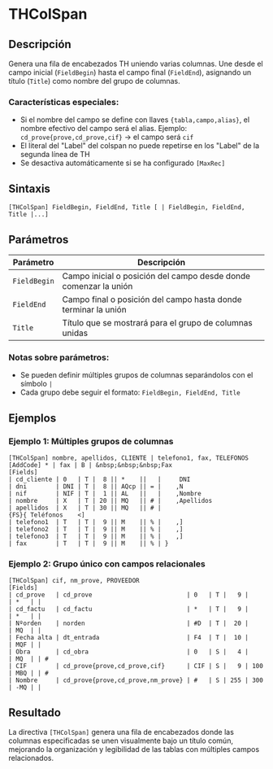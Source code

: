# THColSpan

## Descripción

Genera una fila de encabezados TH uniendo varias columnas. Une desde el campo inicial (`FieldBegin`) hasta el campo final (`FieldEnd`), asignando un título (`Title`) como nombre del grupo de columnas.

### Características especiales:
- Si el nombre del campo se define con llaves `{tabla,campo,alias}`, el nombre efectivo del campo será el alias. Ejemplo: `cd_prove{prove,cd_prove,cif}` → el campo será `cif`
- El literal del "Label" del colspan no puede repetirse en los "Label" de la segunda línea de TH
- Se desactiva automáticamente si se ha configurado `[MaxRec]`

## Sintaxis

```
[THColSpan] FieldBegin, FieldEnd, Title [ | FieldBegin, FieldEnd, Title |...]
```

## Parámetros

| Parámetro | Descripción |
|-----------|-------------|
| `FieldBegin` | Campo inicial o posición del campo desde donde comenzar la unión |
| `FieldEnd` | Campo final o posición del campo hasta donde terminar la unión |
| `Title` | Título que se mostrará para el grupo de columnas unidas |

### Notas sobre parámetros:
- Se pueden definir múltiples grupos de columnas separándolos con el símbolo `|`
- Cada grupo debe seguir el formato: `FieldBegin, FieldEnd, Title`

## Ejemplos

### Ejemplo 1: Múltiples grupos de columnas

```
[THColSpan] nombre, apellidos, CLIENTE | telefono1, fax, TELEFONOS
[AddCode] * | fax | B | &nbsp;&nbsp;&nbsp;Fax
[Fields]               
| cd_cliente | 0   | T |  8 || *    ||   |     DNI       
| dni        | DNI | T |  8 || AQcp || = |    ,N         
| nif        | NIF | T |  1 || AL   ||   |    ,Nombre    
| nombre     | X   | T | 20 || MQ   || # |    ,Apellidos 
| apellidos  | X   | T | 30 || MQ   || # |
{FS}{ Teléfonos    <]         
| telefono1  | T   | T |  9 || M    || % |    ,]         
| telefono2  | T   | T |  9 || M    || % |    ,]         
| telefono3  | T   | T |  9 || M    || % |    ,]         
| fax        | T   | T |  9 || M    || % | }
```

### Ejemplo 2: Grupo único con campos relacionales

```
[THColSpan] cif, nm_prove, PROVEEDOR
[Fields] 
| cd_prove   | cd_prove                          | 0   | T |   9 |     | *   | |   
| cd_factu   | cd_factu                          | *   | T |   9 |     | *   | |   
| Nºorden    | norden                            | #D  | T |  20 |     | MQ  | |   
| Fecha alta | dt_entrada                        | F4  | T |  10 |     | MQF | |   
| Obra       | cd_obra                           | 0   | S |   4 |     | MQ  | | # 
| CIF        | cd_prove{prove,cd_prove,cif}      | CIF | S |   9 | 100 | MBQ | | # 
| Nombre     | cd_prove{prove,cd_prove,nm_prove} | #   | S | 255 | 300 | -MQ | |   
```

## Resultado

La directiva `[THColSpan]` genera una fila de encabezados donde las columnas especificadas se unen visualmente bajo un título común, mejorando la organización y legibilidad de las tablas con múltiples campos relacionados.